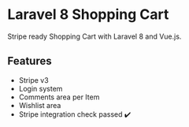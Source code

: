 # Laravel 8 Shopping Cart

Stripe ready Shopping Cart with Laravel 8 and Vue.js.

## Features

- Stripe v3
- Login system
- Comments area per Item
- Wishlist area
- Stripe integration check passed :heavy_check_mark:
